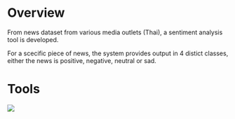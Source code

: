 # Overview
From news dataset from various media outlets (Thai), a sentiment analysis tool is developed.

For a scecific piece of news, the system provides output in 4 distict classes, either the news is positive, negative, neutral or sad. 

# Tools
[![](https://skillicons.dev/icons?i=python,nlp&theme=dark)](https://skillicons.dev)
